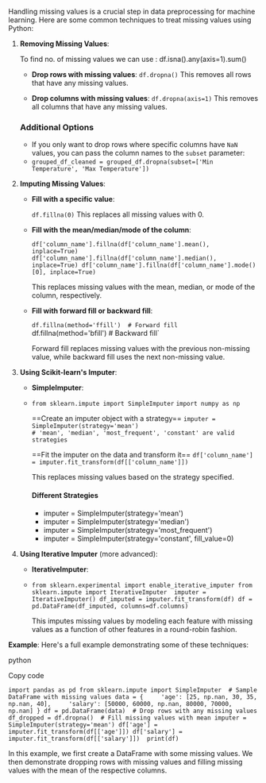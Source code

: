 Handling missing values is a crucial step in data preprocessing for machine learning. Here are some common techniques to treat missing values using Python:

1. **Removing Missing Values**:

	To find no. of missing values we can use :
		df.isna().any(axis=1).sum()
    
    - **Drop rows with missing values**:
        `df.dropna()`
        This removes all rows that have any missing values.
        
    - **Drop columns with missing values**:
        `df.dropna(axis=1)`
        This removes all columns that have any missing values.

	### Additional Options
	- If you only want to drop rows where specific columns have `NaN` values, you can pass the column names to the `subset` parameter:
	- `grouped_df_cleaned = grouped_df.dropna(subset=['Min Temperature', 'Max Temperature'])`
        
2. **Imputing Missing Values**:
    
    - **Fill with a specific value**:
    
        `df.fillna(0)`
        This replaces all missing values with 0.
        
    - **Fill with the mean/median/mode of the column**:

        `df['column_name'].fillna(df['column_name'].mean(), inplace=True) df['column_name'].fillna(df['column_name'].median(), inplace=True) df['column_name'].fillna(df['column_name'].mode()[0], inplace=True)`
        
        This replaces missing values with the mean, median, or mode of the column, respectively.
        
    - **Fill with forward fill or backward fill**:
    
        `df.fillna(method='ffill')  # Forward fill 
        `df.fillna(method='bfill')  # Backward fill`
        
        Forward fill replaces missing values with the previous non-missing value, while backward fill uses the next non-missing value.
        
3. **Using Scikit-learn's Imputer**:
    
    - **SimpleImputer**:
    - 
        `from sklearn.impute import SimpleImputer` 
        `import numpy as np`   
        
        ==Create an imputer object with a strategy==
        `imputer = SimpleImputer(strategy='mean')`  
        `# 'mean', 'median', 'most_frequent', 'constant' are valid strategies` 
        
        ==Fit the imputer on the data and transform it== 
        `df['column_name'] = imputer.fit_transform(df[['column_name']])`
        
        This replaces missing values based on the strategy specified.
        
	    #### Different Strategies
	    - imputer = SimpleImputer(strategy='mean')
		- imputer = SimpleImputer(strategy='median')
		- imputer = SimpleImputer(strategy='most_frequent')
		- imputer = SimpleImputer(strategy='constant', fill_value=0)

4. **Using Iterative Imputer** (more advanced):
    
    - **IterativeImputer**:
    - 
        `from sklearn.experimental import enable_iterative_imputer from sklearn.impute import IterativeImputer  imputer = IterativeImputer() df_imputed = imputer.fit_transform(df) df = pd.DataFrame(df_imputed, columns=df.columns)`
        
        This imputes missing values by modeling each feature with missing values as a function of other features in a round-robin fashion.

**Example**: Here's a full example demonstrating some of these techniques:

python

Copy code

`import pandas as pd from sklearn.impute import SimpleImputer  # Sample DataFrame with missing values data = {     'age': [25, np.nan, 30, 35, np.nan, 40],     'salary': [50000, 60000, np.nan, 80000, 70000, np.nan] } df = pd.DataFrame(data)  # Drop rows with any missing values df_dropped = df.dropna()  # Fill missing values with mean imputer = SimpleImputer(strategy='mean') df['age'] = imputer.fit_transform(df[['age']]) df['salary'] = imputer.fit_transform(df[['salary']])  print(df)`

In this example, we first create a DataFrame with some missing values. We then demonstrate dropping rows with missing values and filling missing values with the mean of the respective columns.
